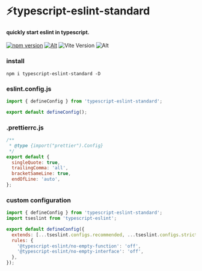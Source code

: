 # ⚡typescript-eslint-standard

#### quickly start eslint in typescript.

[![npm version](https://img.shields.io/npm/v/typescript-eslint-standard.svg?style=flat-square)](https://www.npmjs.com/package/typescript-eslint-standard)
[![Alt](https://img.shields.io/npm/dt/typescript-eslint-standard?style=flat-square)](https://npmcharts.com/compare/typescript-eslint-standard?minimal=true)
![Vite Version](https://img.shields.io/badge/eslint->=9.0.0-brightgreen.svg?style=flat-square)
![Alt](https://img.shields.io/github/license/mivui/typescript-eslint-standard?style=flat-square)

### install

```shell
npm i typescript-eslint-standard -D
```

### eslint.config.js

```js
import { defineConfig } from 'typescript-eslint-standard';

export default defineConfig();
```

### .prettierrc.js

```js
/**
 * @type {import("prettier").Config}
 */
export default {
  singleQuote: true,
  trailingComma: 'all',
  bracketSameLine: true,
  endOfLine: 'auto',
};
```

### custom configuration

```js
import { defineConfig } from 'typescript-eslint-standard';
import tseslint from 'typescript-eslint';

export default defineConfig({
  extends: [...tseslint.configs.recommended, ...tseslint.configs.strict],
  rules: {
    '@typescript-eslint/no-empty-function': 'off',
    '@typescript-eslint/no-empty-interface': 'off',
  },
});
```
